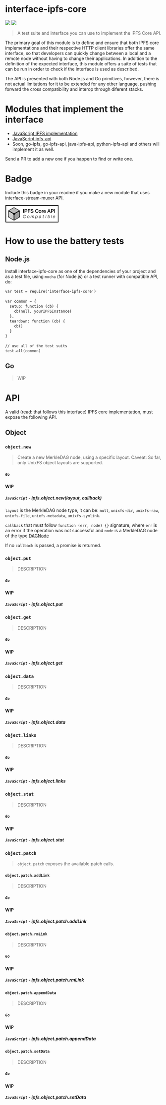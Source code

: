 interface-ipfs-core
===================

[![](https://img.shields.io/badge/made%20by-Protocol%20Labs-blue.svg?style=flat-square)](http://ipn.io)
[![](https://img.shields.io/badge/freenode-%23ipfs-blue.svg?style=flat-square)](http://webchat.freenode.net/?channels=%23ipfs)

> A test suite and interface you can use to implement the IPFS Core API.

The primary goal of this module is to define and ensure that both IPFS core implementations and their respective HTTP client libraries offer the same interface, so that developers can quickly change between a local and a remote node without having to change their applications. In addition to the definition of the expected interface, this module offers a suite of tests that can be run in order to check if the interface is used as described.

The API is presented with both Node.js and Go primitives, however, there is not actual limitations for it to be extended for any other language, pushing forward the cross compatibility and interop through diferent stacks.

# Modules that implement the interface

- [JavaScript IPFS implementation](https://github.com/ipfs/js-ipfs)
- [JavaScript ipfs-api](https://github.com/ipfs/js-ipfs-api)
- Soon, go-ipfs, go-ipfs-api, java-ipfs-api, python-ipfs-api and others will implement it as well.

Send a PR to add a new one if you happen to find or write one.

# Badge

Include this badge in your readme if you make a new module that uses interface-stream-muxer API.

![](/img/badge.png)

# How to use the battery tests

## Node.js

Install interface-ipfs-core as one of the dependencies of your project and as a test file, using `mocha` (for Node.js) or a test runner with compatible API, do:

```
var test = require('interface-ipfs-core')

var common = {
  setup: function (cb) {
    cb(null, yourIPFSInstance)
  },
  teardown: function (cb) {
    cb()
  }
}

// use all of the test suits
test.all(common)
```

## Go

> WIP

# API

A valid (read: that follows this interface) IPFS core implementation, must expose the following API.

## Object

### `object.new`

> Create a new MerkleDAG node, using a specific layout. Caveat: So far, only UnixFS object layouts are supported.

##### `Go` 

**WIP**

##### `JavaScript` - ipfs.object.new(layout, callback)

`layout` is the MerkleDAG node type, it can be: `null`, `unixfs-dir`, `unixfs-raw`, `unixfs-file`, `unixfs-metadata`, `unixfs-symlink`.

`callback` that must follow `function (err, node) {}` signature, where `err` is an error if the operation was not successful and `node` is a MerkleDAG node of the type [DAGNode](https://github.com/vijayee/js-ipfs-merkle-dag/blob/master/src/dag-node.js)

If no `callback` is passed, a promise is returned.

### `object.put`

> DESCRIPTION

##### `Go` 

**WIP**

##### `JavaScript` - ipfs.object.put

### `object.get`

> DESCRIPTION

##### `Go` 

**WIP**

##### `JavaScript` - ipfs.object.get

### `object.data`

> DESCRIPTION

##### `Go` 

**WIP**

##### `JavaScript` - ipfs.object.data

### `object.links`

> DESCRIPTION

##### `Go` 

**WIP**

##### `JavaScript` - ipfs.object.links

### `object.stat`

> DESCRIPTION

##### `Go` 

**WIP**

##### `JavaScript` - ipfs.object.stat

### `object.patch`

> `object.patch` exposes the available patch calls.

#### `object.patch.addLink`

> DESCRIPTION

##### `Go`

**WIP**

##### `JavaScript` - ipfs.object.patch.addLink


#### `object.patch.rmLink`

> DESCRIPTION

##### `Go`

**WIP**

##### `JavaScript` - ipfs.object.patch.rmLink

#### `object.patch.appendData`

> DESCRIPTION

##### `Go`

**WIP**

##### `JavaScript` - ipfs.object.patch.appendData

#### `object.patch.setData`

> DESCRIPTION

##### `Go` 

**WIP**

##### `JavaScript` - ipfs.object.patch.setData

